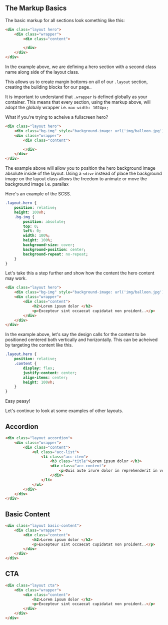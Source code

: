 ## The Markup Basics
The basic markup for all sections look something like this:
```html
<div class="layout hero">
    <div class="wrapper">
        <div class="content">

        </div>
    </div>
</div>
```

In the example above, we are defining a hero section with a second class name along side of the layout class.

This allows us to create margin bottoms on all of our `.layout` section, creating the building blocks for our page..

It is important to understand that `.wrapper` is defined globally as your container. This means that every section, using the markup above, will adopt the globaly wrapper i.e. `max-width: 1024px;`

What if you're trying to acheive a fullscreen hero?

```html
<div class="layout hero">
    <div class="bg-img" style="background-image: url('img/balloon.jpg')"></div>
    <div class="wrapper">
        <div class="content">

        </div>
    </div>
</div>
```

The example above will allow you to position the hero background image absolute inside of the layout. Using a `<div>` instead of place the background image on the layout class allows the freedom to animate or move the background image i.e. parallax

Here's an example of the SCSS.

```sass
.layout.hero {
	position: relative;
	height: 100vh;
	.bg-img {
		position: absolute;
		top: 0;
		left: 0;
		width: 100%;
		height: 100%;
		background-size: cover;
		background-position: center;
		background-repeat: no-repeat;
	}
}
```

Let's take this a step further and show how the content the hero content may work.

```html
<div class="layout hero">
    <div class="bg-img" style="background-image: url('img/balloon.jpg')"></div>
    <div class="wrapper">
        <div class="content">
            <h2>Lorem ipsum dolor </h2>
            <p>Excepteur sint occaecat cupidatat non proident..</p>
        </div>
    </div>
</div>
```

In the example above, let's say the design calls for the content to be positioned centered both vertically and horizontally. This can be acheived by targeting the content like this.

```sass
.layout.hero {
	position: relative;
	.content {
		display: flex;
		justify-content: center;
		align-items: center;
		height: 100vh;
	}
}
```
Easy peasy!

Let's continue to look at some examples of other layouts.

## Accordion
```html
<div class="layout accordion">
    <div class="wrapper">
        <div class="content">
            <ul class="acc-list">
                <li class="acc-item">
                    <h3 class="title">Lorem ipsum dolor </h3>
                    <div class="acc-content">
                        <p>Duis aute irure dolor in reprehenderit in voluptate.</p>
                    </div>
                </li>
            </ul>
        </div>
    </div>
</div>
```

## Basic Content
```html
<div class="layout basic-content">
    <div class="wrapper">
        <div class="content">
            <h2>Lorem ipsum dolor </h2>
            <p>Excepteur sint occaecat cupidatat non proident..</p>
        </div>
    </div>
</div>
```

## CTA
```html
<div class="layout cta">
    <div class="wrapper">
        <div class="content">
            <h2>Lorem ipsum dolor </h2>
            <p>Excepteur sint occaecat cupidatat non proident..</p>
        </div>
    </div>
</div>
```
